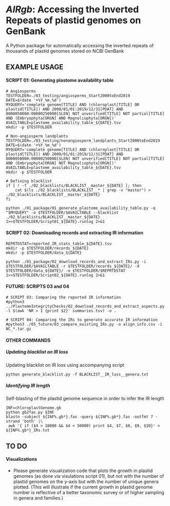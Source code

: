*AIRgb*: Accessing the Inverted Repeats of plastid genomes on GenBank
=====================================================================
A Python package for automatically accessing the inverted repeats of thousands of plastid genomes stored on NCBI GenBank

## EXAMPLE USAGE
#### SCRIPT 01: Generating plastome availability table
```
# Angiosperms
TESTFOLDER=./03_testing/angiosperms_Start2000toEnd2019
DATE=$(date '+%Y_%m_%d')
MYQUERY='complete genome[TITLE] AND (chloroplast[TITLE] OR plastid[TITLE]) AND 2000/01/01:2019/12/31[PDAT] AND 0000050000:00000250000[SLEN] NOT unverified[TITLE] NOT partial[TITLE] AND (Embryophyta[ORGN] AND Magnoliophyta[ORGN])'
AVAILTABLE=plastome_availability_table_${DATE}.tsv
mkdir -p $TESTFOLDER
```
```
# Non-angiosperm landplants
TESTFOLDER=./03_testing/nonangiosperm_landplants_Start2000toEnd2019
DATE=$(date '+%Y_%m_%d')
MYQUERY='complete genome[TITLE] AND (chloroplast[TITLE] OR plastid[TITLE]) AND 2000/01/01:2019/12/31[PDAT] AND 0000050000:00000250000[SLEN] NOT unverified[TITLE] NOT partial[TITLE] AND (Embryophyta[ORGN] NOT Magnoliophyta[ORGN])'
AVAILTABLE=plastome_availability_table_${DATE}.tsv
mkdir -p $TESTFOLDER
```
```
# Defining blacklist
if [ ! -f ./02_blacklists/BLACKLIST__master_${DATE} ]; then
    cat $(ls ./02_blacklists/BLACKLIST__* | grep -v "master") > ./02_blacklists/BLACKLIST__master_${DATE}
fi
```
```
python ./01_package/01_generate_plastome_availability_table.py -q "$MYQUERY" -o $TESTFOLDER/$AVAILTABLE --blacklist ./02_blacklists/BLACKLIST__master_${DATE} 1>>$TESTFOLDER/Script01_${DATE}.runlog 2>&1
```

#### SCRIPT 02: Downloading records and extracting IR information
```
REPRTDSTAT=reported_IR_stats_table_${DATE}.tsv
mkdir -p $TESTFOLDER/records_${DATE}
mkdir -p $TESTFOLDER/data_${DATE}
```
```
python ./01_package/02_download_records_and_extract_IRs.py -i $TESTFOLDER/$AVAILTABLE -r $TESTFOLDER/records_${DATE}/ -d $TESTFOLDER/data_${DATE}/ -o $TESTFOLDER/$REPRTDSTAT 1>>$TESTFOLDER/Script02_${DATE}.runlog 2>&1
```

#### FUTURE: SCRIPTS 03 and 04
```
# SCRIPT 03: Comparing the reported IR information
#python3 ../PlastomeIntegrityChecks/02_download_records_and_extract_aspects.py -l $(awk 'NR > 1 {print $2}' summaries.tsv) -o .

# SCRIPT 04: Comparing the IRs to generate accurate IR information
#python3 ./05_future/03_compare_existing_IRs.py -o align_info.csv -i NC_*.tar.gz

```

#### OTHER COMMANDS

##### Updating blacklist on IR loss
Updating blacklist on IR loss using accompanying script
```
python generate_blacklist.py -f BLACKLIST__IR_loss__genera.txt
```

##### Identifying IR length
Self-blasting of the plastid genome sequence in order to infer the IR length
```
INF=chloroplastGenome.gb
python gb2fas.py $INF
blastn -subject ${INF%.gb*}.fas -query ${INF%.gb*}.fas -outfmt 7 -strand 'both' |\
 awk '{ if ($4 > 10000 && $4 < 50000) print $4, $7, $8, $9, $10}' >  ${INF%.gb*}_IRs.txt
```

<!--
## FOO BAR BAZ
```
Foo bar baz
```
-->

## TO DO
#### Visualizations
* Please generate visualization code that plots the growth in plastid genomes (as done via visulations script 01), but not with the number of plastid genomes on the y-axis but with the number of unique genera plotted. (This will illustrate if the current growth in plastid genome number is reflective of a better taxonomic survey or of higher sampling in genera and families.)
